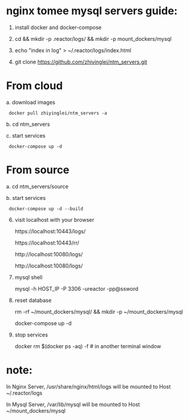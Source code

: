  

# nginx tomee mysql servers guide:

1. install docker and docker-compose

2. cd && mkdir -p .reactor/logs/ && mkdir -p mount_dockers/mysql

3. echo "index in log" > ~/.reactor/logs/index.html

4. git clone https://github.com/zhiyinglei/ntm_servers.git

# From cloud
a. download images

     docker pull zhiyinglei/ntm_servers -a

b. cd ntm_servers

c. start services 
  
     docker-compose up -d
     
# From source

a. cd ntm_servers/source

b. start services 
  
     docker-compose up -d --build


6. visit localhost with your browser

   https://localhost:10443/logs/

   https://localhost:10443/rr/
   
   http://localhost:10080/logs/

   http://localhost:10080/logs/


7. mysql shell
   
   mysql -h HOST_IP -P 3306 -ureactor  -pp@ssword

8. reset database
    
    rm -rf ~/mount_dockers/mysql/ && mkdir -p ~/mount_dockers/mysql
    
    docker-compose up -d

9. stop services
    
    docker rm $(docker ps -aq) -f  # in another terminal window


# note: 

   In Nginx Server, /usr/share/nginx/html/logs will be mounted to Host ~/.reactor/logs
   
   In Mysql Server, /var/lib/mysql will be mounted to Host ~/mount_dockers/mysql
